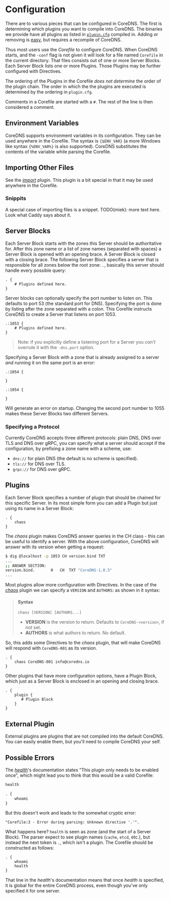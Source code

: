 # Configuration

There are to various pieces that can be configured in CoreDNS. The first is determining which
plugins you want to compile into CoreDNS. The binaries we provide have all plugins as listed in
[`plugin.cfg`](https://github.com/coredns/coredns/blob/master/plugin.cfg) compiled in.
Adding or removing is [easy](/2017/07/23/add-external-plugins/), but requires a recompile of CoreDNS.

Thus most users use the *Corefile* to configure CoreDNS. When CoreDNS starts, and the `-conf` flag is
not given it will look for a file named `Corefile` in the current directory. That files consists out
of one or more Server Blocks. Each Server Block lists one or more Plugins. Those Plugins may be
further configured with Directives.

The ordering of the Plugins in the Corefile *does not determine* the order of the plugin chain. The
order in which the the plugins are executed is determined by the ordering in `plugin.cfg`.

Comments in a Corefile are started with a `#`. The rest of the line is then considered a comment.

## Environment Variables

CoreDNS supports environment variables in its configuration.
They can be used anywhere in the Corefile. The syntax is `{$ENV_VAR}` (a more Windows like syntax
`{%ENV_VAR%}` is also supported). CoreDNS substitutes the contents of the variable while parsing
the Corefile.

## Importing Other Files

See the [*import*](https://coredns.io/explugins/import) plugin. This plugin is a bit special in that
it may be used anywhere in the Corefile.

### Snippits

A special case of importing files is a snippet.
TODO(miek): more text here. Look what Caddy says about it.

## Server Blocks

Each Server Block starts with the zones this Server should be authoritative for. After this zone
name or a list of zone names (separated with spaces) a Server Block is opened with an opening brace.
A Server Block is closed with a closing brace. The following Server Block specifies a server that is
responsible for all zones below the root zone: `.`, basically this server should handle every
possible query:

~~~ corefile
. {
    # Plugins defined here.
}
~~~

Server blocks can optionally specify the port number to listen on. This defaults to port 53 (the
standard port for DNS). Specifying the port is done by listing after the zone separated with
a colon. This Corefile instructs CoreDNS to create a Server that listens on port 1053.

~~~ corefile
.:1053 {
    # Plugins defined here.
}
~~~

> Note: if you explicitly define a listening port for a Server you *can't* overrule it with the
> `-dns.port` option.

Specifying a Server Block with a zone that is already assigned to a server *and* running it on the
same port is an error:

~~~ corefile
.:1054 {

}

.:1054 {

}
~~~

Will generate an error on startup. Changing the second port number to 1055 makes these Server Blocks
two different Servers.

### Specifying a Protocol

Currently CoreDNS accepts three different protocols: plain DNS, DNS over TLS and DNS over gRPC, you
can specify what a server should accept if the configuration, by prefixing a zone name with
a scheme, use:

* `dns://` for plain DNS (the default is no scheme is specified).
* `tls://` for DNS over TLS.
* `grpc://` for DNS over gRPC.

## Plugins

Each Server Block specifies a number of plugin that should be chained for this specific Server. In
its most simple form you can add a Plugin but just using its name in a Server Block:

~~~ corefile
. {
    chaos
}
~~~

The *chaos* plugin makes CoreDNS answer queries in the CH class - this can be useful to identify
a server. With the above configuration, CoreDNS will answer with its version when getting a request:

~~~ sh
$ dig @localhost -p 1053 CH version.bind TXT
...
;; ANSWER SECTION:
version.bind.		0	CH	TXT	"CoreDNS-1.0.5"
...
~~~

Most plugins allow more configuration with Directives. In the case of the [*chaos*](/plugins/chaos)
plugin we can specify a `VERSION` and `AUTHORS`: as shown in it syntax:

> #### Syntax
>
> ```
> chaos [VERSION] [AUTHORS...]
> ```
>
> * **VERSION** is the version to return. Defaults to `CoreDNS-<version>`, if not set.
> * **AUTHORS** is what authors to return. No default.

So, this adds some Directives to the *chaos* plugin, that will make CoreDNS will respond with
`CoreDNS-001` as its version.

~~~ corefile
. {
    chaos CoreDNS-001 info@coredns.io
}
~~~

Other plugins that have more configuration options, have a Plugin Block, which just as a Server
Block is enclosed in an opening and closing brace.

~~~ corefile
. {
    plugin {
       # Plugin Block
    }
}
~~~

## External Plugin

External plugins are plugins that are not compiled into the default CoreDNS. You can easily enable
them, but you'll need to compile CoreDNS your self.

## Possible Errors

The [*health*](/plugins/health)'s documentation states "This plugin only needs to be enabled once",
which might lead you to think that this would be a valid Corefile:

~~~ txt
health

. {
    whoami
}
~~~
But this doesn't work and leads to the somewhat cryptic error:

~~~
"Corefile:3 - Error during parsing: Unknown directive '.'".
~~~

What happens here? `health` is seen as zone (and the start of a Server Block). The parser expect to
see plugin names (`cache`, `etcd`, etc.), but instead the next token is `.`, which isn't a plugin.
The Corefile should be constructed as follows:

~~~ corefile
. {
    whoami
    health
}
~~~
That line in the *health*'s documentation means that once *health* is specified, it is global for
the entire CoreDNS process, even though you've only specified it for one server.
